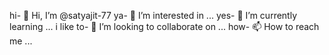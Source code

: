 hi- 👋 Hi, I’m @satyajit-77
ya- 👀 I’m interested in ...
yes- 🌱 I’m currently learning ...
i like to- 💞️ I’m looking to collaborate on ...
how- 📫 How to reach me ...

<!---
satyajit-77/satyajit-77 is a ✨ special ✨ repository because its `README.md` (this file) appears on your GitHub profile.
You can click the Preview link to take a look at your changes.
--->
